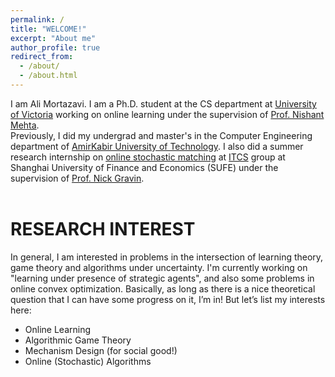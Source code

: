 ```yaml
---
permalink: /
title: "WELCOME!"
excerpt: "About me"
author_profile: true
redirect_from: 
  - /about/
  - /about.html
---
```

I am Ali Mortazavi. I am a Ph.D. student at the CS department at [University of Victoria](http://uvic.ca/) working on online learning under the supervision of [Prof. Nishant Mehta](http://web.uvic.ca/~nmehta/). <br>
Previously, I did my undergrad and master's in the Computer Engineering department of [AmirKabir University of Technology](https://alimorty.github.io//posts/2019-08-03-About-Amirkabir-University-of-Technology/). I also did a summer research internship on [online stochastic matching](https://alimorty.github.io//posts/2019-11-06-Online-Stochastic-Matching/) at [ITCS](http://itcs.shufe.edu.cn/people/) group at Shanghai University of Finance and Economics (SUFE) under the supervision of [Prof. Nick Gravin](http://itcs.shufe.edu.cn/~gravin/).<br>
<br>



                                                                  
RESEARCH INTEREST
======

In general, I am interested in problems in the intersection of learning theory, game theory and algorithms under uncertainty. I'm currently working on "learning under presence of strategic agents", and also some problems in online convex optimization. Basically, as long as there is a nice theoretical question that I can have some progress on it, I’m in! But let’s list my interests here:<br>

* Online Learning
* Algorithmic Game Theory
* Mechanism Design (for social good!)
* Online (Stochastic) Algorithms











  





